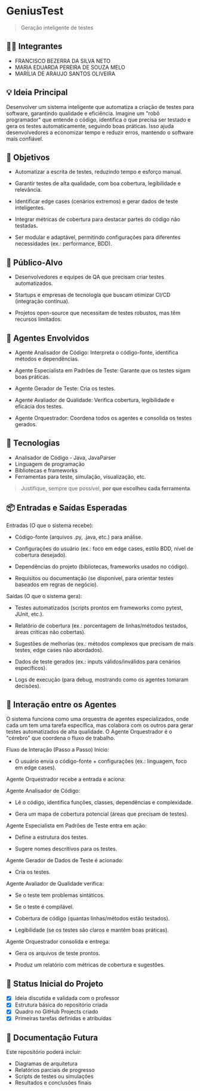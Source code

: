 # GeniusTest
> Geração inteligente de testes


## 👨‍🎓 Integrantes
- FRANCISCO BEZERRA DA SILVA NETO
- MARIA EDUARDA PEREIRA DE SOUZA MELO
- MARÍLIA DE ARAUJO SANTOS OLIVEIRA


## 💡 Ideia Principal
Desenvolver um sistema inteligente que automatiza a criação de testes para software, garantindo qualidade e eficiência. Imagine um "robô programador" que entende o código, identifica o que precisa ser testado e gera os testes automaticamente, seguindo boas práticas. Isso ajuda desenvolvedores a economizar tempo e reduzir erros, mantendo o software mais confiável.

## 🎯 Objetivos
- Automatizar a escrita de testes, reduzindo tempo e esforço manual.

- Garantir testes de alta qualidade, com boa cobertura, legibilidade e relevância.

- Identificar edge cases (cenários extremos) e gerar dados de teste inteligentes.

- Integrar métricas de cobertura para destacar partes do código não testadas.

- Ser modular e adaptável, permitindo configurações para diferentes necessidades (ex.: performance, BDD).

## 👥 Público-Alvo
- Desenvolvedores e equipes de QA que precisam criar testes automatizados.

- Startups e empresas de tecnologia que buscam otimizar CI/CD (integração contínua).

- Projetos open-source que necessitam de testes robustos, mas têm recursos limitados.
  
## 🤖 Agentes Envolvidos
- Agente Analisador de Código: Interpreta o código-fonte, identifica métodos e dependências.

- Agente Especialista em Padrões de Teste: Garante que os testes sigam boas práticas.

- Agente Gerador de Teste: Cria os testes.

- Agente Avaliador de Qualidade: Verifica cobertura, legibilidade e eficácia dos testes.

- Agente Orquestrador: Coordena todos os agentes e consolida os testes gerados.

## 🧱 Tecnologias 
- Analisador de Código - Java, JavaParser
- Linguagem de programação
- Bibliotecas e frameworks
- Ferramentas para teste, simulação, visualização, etc.

> Justifique, sempre que possível, **por que escolheu cada ferramenta**.

## 📦 Entradas e Saídas Esperadas
Entradas (O que o sistema recebe):
- Código-fonte (arquivos .py, .java, etc.) para análise.

-  Configurações do usuário (ex.: foco em edge cases, estilo BDD, nível de cobertura desejado).

- Dependências do projeto (bibliotecas, frameworks usados no código).

- Requisitos ou documentação (se disponível, para orientar testes baseados em regras de negócio).

Saídas (O que o sistema gera):
- Testes automatizados (scripts prontos em frameworks como pytest, JUnit, etc.).

- Relatório de cobertura (ex.: porcentagem de linhas/métodos testados, áreas críticas não cobertas).

- Sugestões de melhorias (ex.: métodos complexos que precisam de mais testes, edge cases não abordados).

- Dados de teste gerados (ex.: inputs válidos/inválidos para cenários específicos).

- Logs de execução (para debug, mostrando como os agentes tomaram decisões).

## 🔁 Interação entre os Agentes
O sistema funciona como uma orquestra de agentes especializados, onde cada um tem uma tarefa específica, mas colabora com os outros para gerar testes automatizados de alta qualidade. O Agente Orquestrador é o "cérebro" que coordena o fluxo de trabalho.

Fluxo de Interação (Passo a Passo)
Início:
- O usuário envia o código-fonte + configurações (ex.: linguagem, foco em edge cases).

Agente Orquestrador recebe a entrada e aciona:

Agente Analisador de Código:

- Lê o código, identifica funções, classes, dependências e complexidade.

- Gera um mapa de cobertura potencial (áreas que precisam de testes).

Agente Especialista em Padrões de Teste entra em ação:

- Define a estrutura dos testes.

- Sugere nomes descritivos para os testes.

Agente Gerador de Dados de Teste é acionado:

- Cria os testes.

Agente Avaliador de Qualidade verifica:
- Se o teste tem problemas sintáticos.
  
- Se o teste é compilável.
  
- Cobertura de código (quantas linhas/métodos estão testados).

- Legibilidade (se os testes são claros e mantêm boas práticas).

Agente Orquestrador consolida e entrega:

- Gera os arquivos de teste prontos.

- Produz um relatório com métricas de cobertura e sugestões.

## 📌 Status Inicial do Projeto
- [X] Ideia discutida e validada com o professor
- [X] Estrutura básica do repositório criada
- [X] Quadro no GitHub Projects criado
- [X] Primeiras tarefas definidas e atribuídas

## 📄 Documentação Futura
Este repositório poderá incluir:
- Diagramas de arquitetura
- Relatórios parciais de progresso
- Scripts de testes ou simulações
- Resultados e conclusões finais

